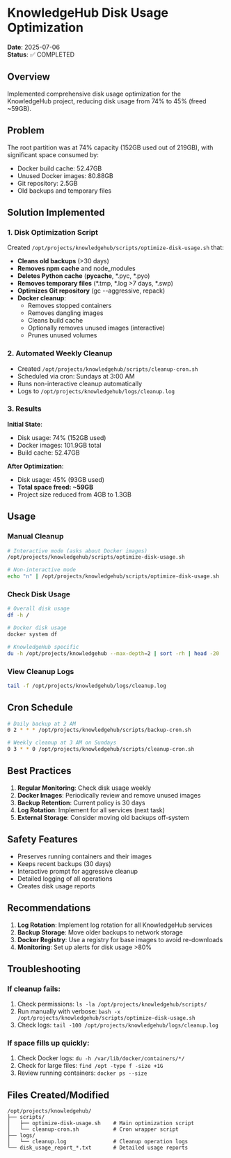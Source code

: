 # KnowledgeHub Disk Usage Optimization

**Date**: 2025-07-06  
**Status**: ✅ COMPLETED

## Overview

Implemented comprehensive disk usage optimization for the KnowledgeHub project, reducing disk usage from 74% to 45% (freed ~59GB).

## Problem

The root partition was at 74% capacity (152GB used out of 219GB), with significant space consumed by:
- Docker build cache: 52.47GB
- Unused Docker images: 80.88GB
- Git repository: 2.5GB
- Old backups and temporary files

## Solution Implemented

### 1. Disk Optimization Script
Created `/opt/projects/knowledgehub/scripts/optimize-disk-usage.sh` that:

- **Cleans old backups** (>30 days)
- **Removes npm cache** and node_modules
- **Deletes Python cache** (__pycache__, *.pyc, *.pyo)
- **Removes temporary files** (*.tmp, *.log >7 days, *.swp)
- **Optimizes Git repository** (gc --aggressive, repack)
- **Docker cleanup**:
  - Removes stopped containers
  - Removes dangling images
  - Cleans build cache
  - Optionally removes unused images (interactive)
  - Prunes unused volumes

### 2. Automated Weekly Cleanup
- Created `/opt/projects/knowledgehub/scripts/cleanup-cron.sh`
- Scheduled via cron: Sundays at 3:00 AM
- Runs non-interactive cleanup automatically
- Logs to `/opt/projects/knowledgehub/logs/cleanup.log`

### 3. Results

**Initial State**:
- Disk usage: 74% (152GB used)
- Docker images: 101.9GB total
- Build cache: 52.47GB

**After Optimization**:
- Disk usage: 45% (93GB used)
- **Total space freed: ~59GB**
- Project size reduced from 4GB to 1.3GB

## Usage

### Manual Cleanup
```bash
# Interactive mode (asks about Docker images)
/opt/projects/knowledgehub/scripts/optimize-disk-usage.sh

# Non-interactive mode
echo "n" | /opt/projects/knowledgehub/scripts/optimize-disk-usage.sh
```

### Check Disk Usage
```bash
# Overall disk usage
df -h /

# Docker disk usage
docker system df

# KnowledgeHub specific
du -h /opt/projects/knowledgehub --max-depth=2 | sort -rh | head -20
```

### View Cleanup Logs
```bash
tail -f /opt/projects/knowledgehub/logs/cleanup.log
```

## Cron Schedule

```bash
# Daily backup at 2 AM
0 2 * * * /opt/projects/knowledgehub/scripts/backup-cron.sh

# Weekly cleanup at 3 AM on Sundays
0 3 * * 0 /opt/projects/knowledgehub/scripts/cleanup-cron.sh
```

## Best Practices

1. **Regular Monitoring**: Check disk usage weekly
2. **Docker Images**: Periodically review and remove unused images
3. **Backup Retention**: Current policy is 30 days
4. **Log Rotation**: Implement for all services (next task)
5. **External Storage**: Consider moving old backups off-system

## Safety Features

- Preserves running containers and their images
- Keeps recent backups (30 days)
- Interactive prompt for aggressive cleanup
- Detailed logging of all operations
- Creates disk usage reports

## Recommendations

1. **Log Rotation**: Implement log rotation for all KnowledgeHub services
2. **Backup Storage**: Move older backups to network storage
3. **Docker Registry**: Use a registry for base images to avoid re-downloads
4. **Monitoring**: Set up alerts for disk usage >80%

## Troubleshooting

### If cleanup fails:
1. Check permissions: `ls -la /opt/projects/knowledgehub/scripts/`
2. Run manually with verbose: `bash -x /opt/projects/knowledgehub/scripts/optimize-disk-usage.sh`
3. Check logs: `tail -100 /opt/projects/knowledgehub/logs/cleanup.log`

### If space fills up quickly:
1. Check Docker logs: `du -h /var/lib/docker/containers/*/`
2. Check for large files: `find /opt -type f -size +1G`
3. Review running containers: `docker ps --size`

## Files Created/Modified

```
/opt/projects/knowledgehub/
├── scripts/
│   ├── optimize-disk-usage.sh    # Main optimization script
│   └── cleanup-cron.sh           # Cron wrapper script
├── logs/
│   └── cleanup.log               # Cleanup operation logs
└── disk_usage_report_*.txt       # Detailed usage reports
```
